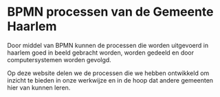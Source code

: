 # BPMN processen van de Gemeente Haarlem

Door middel van BPMN kunnen de processen die worden uitgevoerd in haarlem goed in beeld gebracht worden, worden gedeeld en door computersystemen worden gevolgd.

Op deze website delen we de processen die we hebben ontwikkeld om inzicht te bieden in onze werkwijze en in de hoop dat andere gemeenten hier van kunnen leren.
